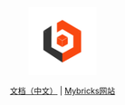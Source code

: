 <div align="center">
  <p>
    <img width="120" src="./icon.png">
  </p>

[文档（中文）](https://mp.weixin.qq.com/mp/appmsgalbum?__biz=Mzg5OTg1OTYwOA==&action=getalbum&album_id=2664963833182224385) 
|
[Mybricks网站](https://baidu.gitee.io/aisuda-docs/)

</div>

